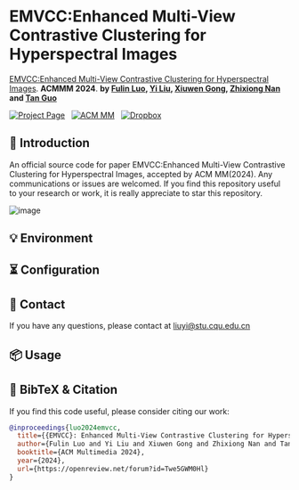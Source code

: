# EMVCC:Enhanced Multi-View Contrastive Clustering for Hyperspectral Images

[EMVCC:Enhanced Multi-View Contrastive Clustering for Hyperspectral Images](https://dl.acm.org/doi/10.1145/3664647.3681600). **ACMMM 2024**.
**by [Fulin Luo](https://scholar.google.com/citations?user=TICo9iQAAAAJ&hl=zh-CN&oi=ao), [Yi Liu](https://github.com/YiLiu1999), [Xiuwen Gong](https://scholar.google.com/citations?hl=zh-CN&user=zVt8s84AAAAJ&view_op=list_works&sortby=pubdate), [Zhixiong Nan]() and [Tan Guo](https://scholar.google.com/citations?user=Qe7yChcAAAAJ&hl=zh-CN)**

[![Project Page](https://img.shields.io/badge/Project%20Page-%23D80082?logo=&style=flat-square)]()&nbsp;&nbsp;
[![ACM MM](https://img.shields.io/badge/ACM-MM?style=flat&logo=MM&logoColor=violet&label=Paper)](https://dl.acm.org/doi/10.1145/3664647.3681600)&nbsp;&nbsp;
[![Dropbox](https://img.shields.io/badge/Poster-Dropbox-%230061FF?logo=dropbox&style=flat-square)]()&nbsp;&nbsp;

## 👀 Introduction
An official source code for paper EMVCC:Enhanced Multi-View Contrastive Clustering for Hyperspectral Images, accepted by ACM MM(2024).
Any communications or issues are welcomed. 
If you find this repository useful to your research or work, it is really appreciate to star this repository.

![image](https://github.com/user-attachments/assets/d1263dfd-94a6-4246-be73-c00c5f2ea17f)



## 💡 Environment

## ⏳ Configuration


## 📧 Contact

If you have any questions, please  contact at liuyi@stu.cqu.edu.cn

## 📦 Usage


## 📌 BibTeX & Citation

If you find this code useful, please consider citing our work:

```bibtex
@inproceedings{luo2024emvcc,
  title={{EMVCC}: Enhanced Multi-View Contrastive Clustering for Hyperspectral Images},
  author={Fulin Luo and Yi Liu and Xiuwen Gong and Zhixiong Nan and Tan Guo},
  booktitle={ACM Multimedia 2024},
  year={2024},
  url={https://openreview.net/forum?id=Twe5GWM0Hl}
}
```
